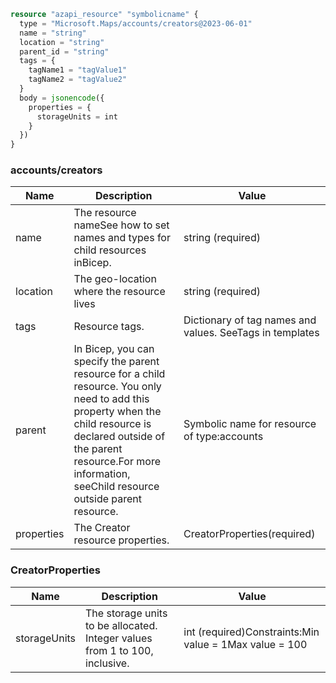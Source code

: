 ```terraform
resource "azapi_resource" "symbolicname" {
  type = "Microsoft.Maps/accounts/creators@2023-06-01"
  name = "string"
  location = "string"
  parent_id = "string"
  tags = {
    tagName1 = "tagValue1"
    tagName2 = "tagValue2"
  }
  body = jsonencode({
    properties = {
      storageUnits = int
    }
  })
}

```

### accounts/creators

| Name | Description | Value |
|-|-|-|
| name | The resource nameSee how to set names and types for child resources inBicep. | string (required) |
| location | The geo-location where the resource lives | string (required) |
| tags | Resource tags. | Dictionary of tag names and values. SeeTags in templates |
| parent | In Bicep, you can specify the parent resource for a child resource. You only need to add this property when the child resource is declared outside of the parent resource.For more information, seeChild resource outside parent resource. | Symbolic name for resource of type:accounts |
| properties | The Creator resource properties. | CreatorProperties(required) |


### CreatorProperties

| Name | Description | Value |
|-|-|-|
| storageUnits | The storage units to be allocated. Integer values from 1 to 100, inclusive. | int (required)Constraints:Min value = 1Max value = 100 |



